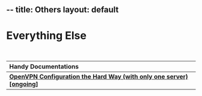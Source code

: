--
title: Others
layout: default
---

# Everything Else
<br>

|   Handy Documentations    |
|:--------------------------|
| **[OpenVPN Configuration the Hard Way (with only one server) [ongoing]](https://takaya1337.github.io/openvpn)**
